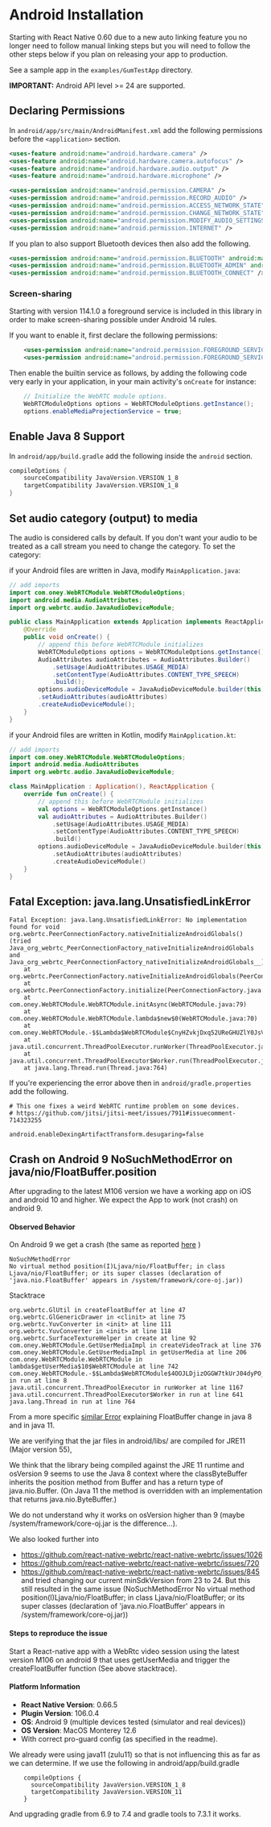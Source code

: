 # Android Installation

Starting with React Native 0.60 due to a new auto linking feature you no longer need to follow manual linking steps but you will need to follow the other steps below if you plan on releasing your app to production.  

See a sample app in the `examples/GumTestApp` directory.  

**IMPORTANT:** Android API level >= 24 are supported.

## Declaring Permissions

In `android/app/src/main/AndroidManifest.xml` add the following permissions before the `<application>` section.  

```xml
<uses-feature android:name="android.hardware.camera" />
<uses-feature android:name="android.hardware.camera.autofocus" />
<uses-feature android:name="android.hardware.audio.output" />
<uses-feature android:name="android.hardware.microphone" />

<uses-permission android:name="android.permission.CAMERA" />
<uses-permission android:name="android.permission.RECORD_AUDIO" />
<uses-permission android:name="android.permission.ACCESS_NETWORK_STATE" />
<uses-permission android:name="android.permission.CHANGE_NETWORK_STATE" />
<uses-permission android:name="android.permission.MODIFY_AUDIO_SETTINGS" />
<uses-permission android:name="android.permission.INTERNET" />
```

If you plan to also support Bluetooth devices then also add the following.

```xml
<uses-permission android:name="android.permission.BLUETOOTH" android:maxSdkVersion="30" />
<uses-permission android:name="android.permission.BLUETOOTH_ADMIN" android:maxSdkVersion="30" />
<uses-permission android:name="android.permission.BLUETOOTH_CONNECT" />
```

### Screen-sharing

Starting with version 114.1.0 a foreground service is included in this library in order to make
screen-sharing possible under Android 14 rules.

If you want to enable it, first declare the following permissions:

```xml
    <uses-permission android:name="android.permission.FOREGROUND_SERVICE" />
    <uses-permission android:name="android.permission.FOREGROUND_SERVICE_MEDIA_PROJECTION" />
```

Then enable the builtin service as follows, by adding the following code very early in your
application, in your main activity's `onCreate` for instance:

```java
    // Initialize the WebRTC module options.
    WebRTCModuleOptions options = WebRTCModuleOptions.getInstance();
    options.enableMediaProjectionService = true;
```

## Enable Java 8 Support

In `android/app/build.gradle` add the following inside the `android` section.

```gradle
compileOptions {
	sourceCompatibility JavaVersion.VERSION_1_8
	targetCompatibility JavaVersion.VERSION_1_8
}
```

## Set audio category (output) to media

The audio is considered calls by default. If you don't want your audio to be treated as a call stream you need to change the category. To set the category:

if your Android files are written in Java, modify `MainApplication.java`:
```java
// add imports
import com.oney.WebRTCModule.WebRTCModuleOptions;
import android.media.AudioAttributes;
import org.webrtc.audio.JavaAudioDeviceModule;

public class MainApplication extends Application implements ReactApplication {
	@Override
	public void onCreate() {
		// append this before WebRTCModule initializes
		WebRTCModuleOptions options = WebRTCModuleOptions.getInstance();
		AudioAttributes audioAttributes = AudioAttributes.Builder()
		    .setUsage(AudioAttributes.USAGE_MEDIA)
		    .setContentType(AudioAttributes.CONTENT_TYPE_SPEECH)
		    .build();
		options.audioDeviceModule = JavaAudioDeviceModule.builder(this)
		.setAudioAttributes(audioAttributes)
		.createAudioDeviceModule();
	}
}
```

if your Android files are written in Kotlin, modify `MainApplication.kt`:
```kt
// add imports
import com.oney.WebRTCModule.WebRTCModuleOptions;
import android.media.AudioAttributes
import org.webrtc.audio.JavaAudioDeviceModule;

class MainApplication : Application(), ReactApplication {
	override fun onCreate() {
		// append this before WebRTCModule initializes
		val options = WebRTCModuleOptions.getInstance()
		val audioAttributes = AudioAttributes.Builder()
			.setUsage(AudioAttributes.USAGE_MEDIA)
			.setContentType(AudioAttributes.CONTENT_TYPE_SPEECH)
			.build()
		options.audioDeviceModule = JavaAudioDeviceModule.builder(this)
			.setAudioAttributes(audioAttributes)
			.createAudioDeviceModule()
	}
}
```

## Fatal Exception: java.lang.UnsatisfiedLinkError

```
Fatal Exception: java.lang.UnsatisfiedLinkError: No implementation found for void org.webrtc.PeerConnectionFactory.nativeInitializeAndroidGlobals() (tried Java_org_webrtc_PeerConnectionFactory_nativeInitializeAndroidGlobals and Java_org_webrtc_PeerConnectionFactory_nativeInitializeAndroidGlobals__)
	at org.webrtc.PeerConnectionFactory.nativeInitializeAndroidGlobals(PeerConnectionFactory.java)
	at org.webrtc.PeerConnectionFactory.initialize(PeerConnectionFactory.java:306)
	at com.oney.WebRTCModule.WebRTCModule.initAsync(WebRTCModule.java:79)
	at com.oney.WebRTCModule.WebRTCModule.lambda$new$0(WebRTCModule.java:70)
	at com.oney.WebRTCModule.-$$Lambda$WebRTCModule$CnyHZvkjDxq52UReGHUZlY0JsVw.run(-.java:4)
	at java.util.concurrent.ThreadPoolExecutor.runWorker(ThreadPoolExecutor.java:1162)
	at java.util.concurrent.ThreadPoolExecutor$Worker.run(ThreadPoolExecutor.java:636)
	at java.lang.Thread.run(Thread.java:764)
```

If you're experiencing the error above then in `android/gradle.properties` add the following.  

```
# This one fixes a weird WebRTC runtime problem on some devices.
# https://github.com/jitsi/jitsi-meet/issues/7911#issuecomment-714323255

android.enableDexingArtifactTransform.desugaring=false
```

## Crash on Android 9 NoSuchMethodError on java/nio/FloatBuffer.position

After upgrading to the latest M106 version we have a working app on iOS and android 10 and higher.
We expect the App to work (not crash) on android 9.

#### Observed Behavior

On Android 9 we get a crash (the same as reported [here](https://community.jitsi.org/t/jitsi-android-sdk-crash/120099) )

```
NoSuchMethodError 
No virtual method position(I)Ljava/nio/FloatBuffer; in class Ljava/nio/FloatBuffer; or its super classes (declaration of 'java.nio.FloatBuffer' appears in /system/framework/core-oj.jar))
```

Stacktrace

```
org.webrtc.GlUtil in createFloatBuffer at line 47
org.webrtc.GlGenericDrawer in <clinit> at line 75
org.webrtc.YuvConverter in <init> at line 111
org.webrtc.YuvConverter in <init> at line 118
org.webrtc.SurfaceTextureHelper in create at line 92
com.oney.WebRTCModule.GetUserMediaImpl in createVideoTrack at line 376
com.oney.WebRTCModule.GetUserMediaImpl in getUserMedia at line 206
com.oney.WebRTCModule.WebRTCModule in lambda$getUserMedia$10$WebRTCModule at line 742
com.oney.WebRTCModule.-$$Lambda$WebRTCModule$4OOJLDjizOGGW7tkUrJ04dyPO_A in run at line 8
java.util.concurrent.ThreadPoolExecutor in runWorker at line 1167
java.util.concurrent.ThreadPoolExecutor$Worker in run at line 641
java.lang.Thread in run at line 764
```

From a more specific [similar Error](https://github.com/msgpack/msgpack-java/issues/516) explaining FloatBuffer change in java 8 and in java 11.

We are verifying that the jar files in android/libs/ are compiled for JRE11 (Major version 55), 

We think that the library being compiled against the JRE 11 runtime and osVersion 9 seems to use the Java 8 context where the classByteBuffer inherits the position method from Buffer and has a return type of java.nio.Buffer. 
(On Java 11 the method is overridden with an implementation that returns java.nio.ByteBuffer.)

We do not understand why it works on osVersion higher than 9 (maybe /system/framework/core-oj.jar is the difference...).

We also looked further into 
- https://github.com/react-native-webrtc/react-native-webrtc/issues/1026
- https://github.com/react-native-webrtc/react-native-webrtc/issues/720
- https://github.com/react-native-webrtc/react-native-webrtc/issues/845
and tried changing our current minSdkVersion from 23 to 24.
But this still resulted in the same issue (NoSuchMethodError No virtual method position(I)Ljava/nio/FloatBuffer; in class Ljava/nio/FloatBuffer; or its super classes (declaration of 'java.nio.FloatBuffer' appears in /system/framework/core-oj.jar))

#### Steps to reproduce the issue

Start a React-native app with a WebRtc video session using the latest version M106 on android 9 that uses getUserMedia and trigger the createFloatBuffer function (See above stacktrace).

#### Platform Information

* **React Native Version**: 0.66.5 
* **Plugin Version**:  106.0.4
* **OS**: Android 9 (multiple devices tested (simulator and real devices))
* **OS Version**: MacOS Monterey 12.6
* With correct pro-guard config (as specified in the readme).

We already were using java11 (zulu11) so that is not influencing this as far as we can determine.
If we use the following in android/app/build.gradle
```
    compileOptions {
      sourceCompatibility JavaVersion.VERSION_1_8
      targetCompatibility JavaVersion.VERSION_11
    }
```
And upgrading gradle from 6.9 to 7.4 and gradle tools to 7.3.1 it works. 
